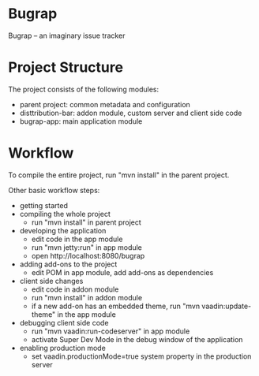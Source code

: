 Bugrap
==============

Bugrap – an imaginary issue tracker


Project Structure
=================

The project consists of the following modules:

- parent project: common metadata and configuration
- disttribution-bar: addon module, custom server and client side code 
- bugrap-app: main application module

Workflow
========

To compile the entire project, run "mvn install" in the parent project.

Other basic workflow steps:

- getting started
- compiling the whole project
  - run "mvn install" in parent project
- developing the application
  - edit code in the app module
  - run "mvn jetty:run" in app module
  - open http://localhost:8080/bugrap
- adding add-ons to the project
  - edit POM in app module, add add-ons as dependencies
- client side changes
  - edit code in addon module
  - run "mvn install" in addon module
  - if a new add-on has an embedded theme, run "mvn vaadin:update-theme" in the app module
- debugging client side code
  - run "mvn vaadin:run-codeserver" in app module
  - activate Super Dev Mode in the debug window of the application
- enabling production mode
  - set vaadin.productionMode=true system property in the production server

